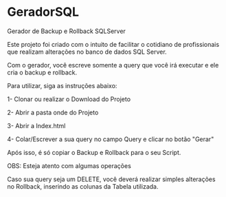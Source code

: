 # GeradorSQL
Gerador de Backup e Rollback SQLServer

Este projeto foi criado com o intuito de facilitar o cotidiano de profissionais que realizam alterações no banco de dados SQL Server.

Com o gerador, você escreve somente a query que você irá executar e ele cria o backup e rollback.

Para utilizar, siga as instruções abaixo:

1- Clonar ou realizar o Download do Projeto

2- Abrir a pasta onde do Projeto

3- Abrir a Index.html

4- Colar/Escrever a sua query no campo Query e clicar no botão "Gerar"

Após isso, é só copiar o Backup e Rollback para o seu Script.

OBS: Esteja atento com algumas operações

Caso sua query seja um DELETE, você deverá realizar simples alterações no Rollback, inserindo as colunas da Tabela utilizada.
